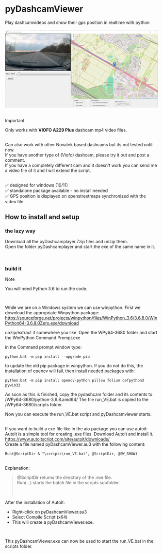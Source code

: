 # pyDashcamViewer
Play dashcamvideos and show their gps position in realtime with python
<br>
<br>
<img src="https://github.com/Cynobs-repo/pydashcamviewer/blob/main/pyDashcamview_image.png" width="600">
<br><br>

> [!IMPORTANT]
> Only works with **VIOFO A229 Plus** dashcam mp4 video files. 
<br>
Can also work with other Novatek based dashcams but its not tested until now.<br>
If you have another type of (Viofo) dashcam, please try it out and post a comment. <br>
If you have a completely different cam and it doesn't work you can send me a video file of it and I will extend the script.<br>
<br>
  
✅ designed for windows (10/11) <br>
✅ standalone package available - no install needed <br>
✅ GPS position is displayed on openstreetmaps synchronized with the video file <br>

## How to install and setup

### the lazy way

Download all the pyDashcamplayer.7zip files and unzip them. 
<br>
Open the folder pyDashcamplayer and start the exe of the same name in it.

<br>

### build it 

> [!NOTE]
> You will need Python 3.6 to run the code.
<br>

While we are on a Windows system we can use winpython. First we download the appropriate Winpython package: 
https://sourceforge.net/projects/winpython/files/WinPython_3.6/3.6.8.0/WinPython64-3.6.8.0Zero.exe/download

unzip/extract it somewhere you like.
Open the WPy64-3680 folder and start the WinPython Command Prompt.exe

in the Command prompt window type:
```
python.bat -m pip install --upgrade pip
```

to update the old pip package in winpython. If you do not do this, the installation of opencv will fail.
then install needed packages with:
```
python.bat -m pip install opencv-python pillow folium cefpython3 pywin32
```

As soon as this is finished, copy the pydashcam folder and its contents to /WPy64-3680/python-3.6.8.amd64/
The file run_VE.bat is copied to the /WPy64-3680/scripts folder.

Now you can execute the run_VE.bat script and pyDashcamviewer starts.
<br>
<br>

If you want to build a exe file like in the aio package you can use autoit:
AutoIt is a simple tool for creating .exe files. Download AutoIt and install it.
https://www.autoitscript.com/site/autoit/downloads/
<br>
Create a file named pyDashcamViewer.au3 with the following content:
```
Run(@ScriptDir & "\scripts\run_VE.bat", @ScriptDir, @SW_SHOW)
````
<br>
Explanation:
<br>

> @ScriptDir returns the directory of the .exe file. <br>
> Run(...) starts the batch file in the scripts subfolder.<br>
<br><br>

After the installation of AutoIt: <br>

* Right-click on pyDashcamViewer.au3 <br>
* Select Compile Script (x64) <br>
* This will create a pyDashcamViewer.exe.<br>
<br>

This pyDashcamViewer.exe can now be used to start the run_VE.bat in the scripts folder.
